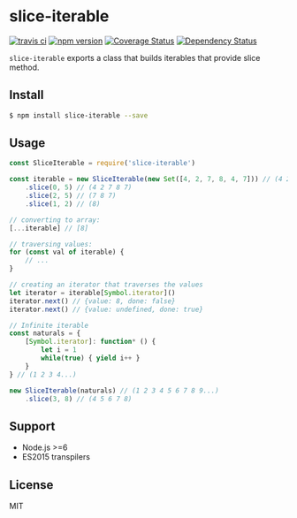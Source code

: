 # slice-iterable

[![travis ci][1]][2]
[![npm version][3]][4]
[![Coverage Status][5]][6]
[![Dependency Status][7]][8]

`slice-iterable` exports a class that builds iterables that provide slice method.

## Install

``` bash
$ npm install slice-iterable --save
```

## Usage
``` JavaScript
const SliceIterable = require('slice-iterable')

const iterable = new SliceIterable(new Set([4, 2, 7, 8, 4, 7])) // (4 2 7 8 4 7)
    .slice(0, 5) // (4 2 7 8 7)
    .slice(2, 5) // (7 8 7)
    .slice(1, 2) // (8)

// converting to array:
[...iterable] // [8]

// traversing values:
for (const val of iterable) {
    // ...
}

// creating an iterator that traverses the values
let iterator = iterable[Symbol.iterator]()
iterator.next() // {value: 8, done: false}
iterator.next() // {value: undefined, done: true}

// Infinite iterable
const naturals = {
    [Symbol.iterator]: function* () {
        let i = 1
        while(true) { yield i++ }
    }
} // (1 2 3 4...)

new SliceIterable(naturals) // (1 2 3 4 5 6 7 8 9...)
    .slice(3, 8) // (4 5 6 7 8)
```

## Support
- Node.js >=6
- ES2015 transpilers

## License
MIT

  [1]: https://travis-ci.org/xgbuils/slice-iterable.svg?branch=master
  [2]: https://travis-ci.org/xgbuils/slice-iterable
  [3]: https://badge.fury.io/js/slice-iterable.svg
  [4]: https://badge.fury.io/js/slice-iterable
  [5]: https://coveralls.io/repos/github/xgbuils/slice-iterable/badge.svg?branch=master
  [6]: https://coveralls.io/github/xgbuils/slice-iterable?branch=master
  [7]: https://david-dm.org/xgbuils/slice-iterable.svg
  [8]: https://david-dm.org/xgbuils/slice-iterable
